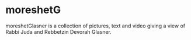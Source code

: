 # moreshetG
moreshetGlasner is a collection of pictures, text and video giving a
view of Rabbi Juda and Rebbetzin Devorah Glasner.
